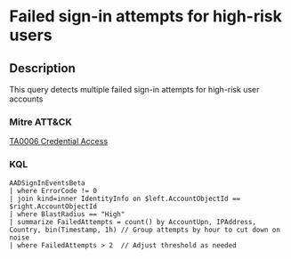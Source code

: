 # Failed sign-in attempts for high-risk users

## Description
This query detects multiple failed sign-in attempts for high-risk user accounts

### Mitre ATT&CK

[TA0006 Credential Access](https://attack.mitre.org/tactics/TA0006/)

### KQL

```KQL
AADSignInEventsBeta
| where ErrorCode != 0
| join kind=inner IdentityInfo on $left.AccountObjectId == $right.AccountObjectId
| where BlastRadius == "High"
| summarize FailedAttempts = count() by AccountUpn, IPAddress, Country, bin(Timestamp, 1h) // Group attempts by hour to cut down on noise
| where FailedAttempts > 2  // Adjust threshold as needed